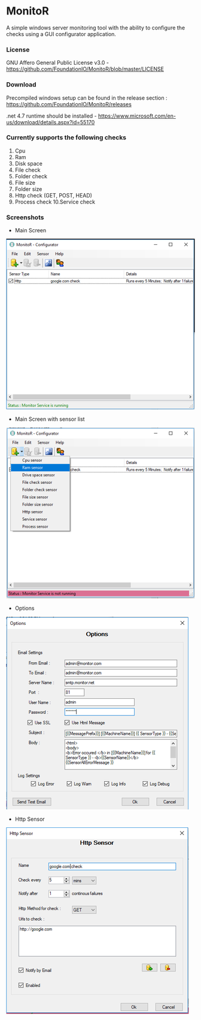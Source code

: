 # MonitoR
A simple windows server monitoring tool with the ability to configure the checks using a GUI configurator application. 

### License
GNU Affero General Public License v3.0 - https://github.com/FoundationIO/MonitoR/blob/master/LICENSE

### Download
Precompiled windows setup can be found in the release section : https://github.com/FoundationIO/MonitoR/releases

.net 4.7 runtime should be installed - https://www.microsoft.com/en-us/download/details.aspx?id=55170 


### Currently supports the following checks

1. Cpu
2. Ram
3. Disk space
4. File check
5. Folder check
6. File size
7. Folder size
8. Http check (GET, POST, HEAD)
9. Process check
10.Service check


### Screenshots

* Main Screen

![Configuration Main Screen](https://github.com/FoundationIO/MonitoR/blob/master/Support/Screenshots/main-screen.PNG)

* Main Screen with sensor list

![Configuration Main Screen with Sensor List](https://github.com/FoundationIO/MonitoR/blob/master/Support/Screenshots/main-screen-2.PNG)

* Options

![Options](https://github.com/FoundationIO/MonitoR/blob/master/Support/Screenshots/options-screen.PNG)

* Http Sensor

![Configuration Main Screen](https://github.com/FoundationIO/MonitoR/blob/master/Support/Screenshots/http-sensor.PNG)
